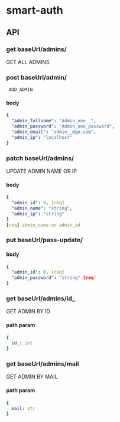 # smart-auth

## API
### get baseUrl/admins/
GET ALL ADMINS
### post baseUrl/admin/
     ADD ADMIN
#### body

``` yaml
{
  "admin_fullname": "Admin_one__",
  "admin_password": "Admin_one_password",
  "admin_email": "admin__@go.com",
  "admin_ip": "localhost"
} 
```
### patch baseUrl/admins/
UPDATE ADMIN NAME OR IP

#### body

``` yaml
{
  "admin_id": 0, [req]
  "admin_name": "string",
  "admin_ip": "string"
}
[req] admin_name or admin_id
```

### put baseUrl/pass-update/

#### body

``` yaml
{
  "admin_id": 0, [req]
  "admin_password": "string" [req]
}
```


### get baseUrl/admins/id_ 
GET ADMIN BY ID
#### path param
``` yaml
{
  id_: int
}
```


### get baseUrl/admins/mail 
GET ADMIN BY MAIL
#### path param
``` yaml
{
  mail: str
}
```











